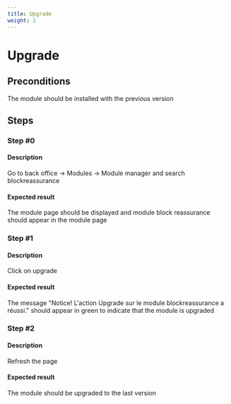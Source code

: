 ```yaml
---
title: Upgrade
weight: 1
---
```


# Upgrade

## Preconditions

The module should be installed with the previous version
## Steps
### Step #0
#### Description
Go to back office -> Modules -> Module manager and search blockreassurance


#### Expected result
The module page should be displayed and module block reassurance should appear in the module page 
### Step #1
#### Description
Click on upgrade
#### Expected result
The message "Notice!
L'action Upgrade sur le module blockreassurance a réussi." should appear in green to indicate that the module is upgraded
### Step #2
#### Description
Refresh the page
#### Expected result
The module should be upgraded to the last version
